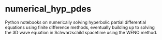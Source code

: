 # numerical_hyp_pdes
Python notebooks on numerically solving hyperbolic partial differential equations using finite difference methods, eventually building up to solving the 3D wave equation in Schwarzschild spacetime using the WENO method.
